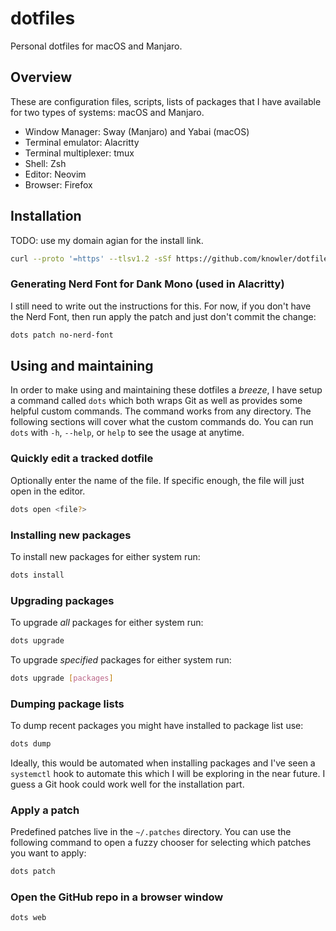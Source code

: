 # dotfiles

Personal dotfiles for macOS and Manjaro.

## Overview

These are configuration files, scripts, lists of packages that I have available
for two types of systems: macOS and Manjaro.

- Window Manager: Sway (Manjaro) and Yabai (macOS)
- Terminal emulator: Alacritty
- Terminal multiplexer: tmux
- Shell: Zsh
- Editor: Neovim
- Browser: Firefox

## Installation

TODO: use my domain agian for the install link.

```bash
curl --proto '=https' --tlsv1.2 -sSf https://github.com/knowler/dotfiles/blob/7a8a60ffea95e729743c4df9e9f8b39b1cb3e27a/.local/bin/install-dotfiles | bash
```

### Generating Nerd Font for Dank Mono (used in Alacritty)

I still need to write out the instructions for this. For now, if you don't have
the Nerd Font, then run apply the patch and just don't commit the change:

```bash
dots patch no-nerd-font
```

## Using and maintaining

In order to make using and maintaining these dotfiles a _breeze_, I have setup a
command called `dots` which both wraps Git as well as provides some helpful
custom commands. The command works from any directory. The following sections
will cover what the custom commands do. You can run `dots` with `-h`, `--help`,
or `help` to see the usage at anytime.

### Quickly edit a tracked dotfile

Optionally enter the name of the file. If specific enough, the file will just
open in the editor.

```bash
dots open <file?>
```

### Installing new packages

To install new packages for either system run:

```bash
dots install
```

### Upgrading packages

To upgrade _all_ packages for either system run:

```bash
dots upgrade
```

To upgrade _specified_ packages for either system run:

```bash
dots upgrade [packages]
```

### Dumping package lists

To dump recent packages you might have installed to package list use:

```bash
dots dump
```

Ideally, this would be automated when installing packages and I've seen a
`systemctl` hook to automate this which I will be exploring in the near future.
I guess a Git hook could work well for the installation part.

### Apply a patch

Predefined patches live in the `~/.patches` directory. You can use the
following command to open a fuzzy chooser for selecting which patches you want
to apply:

```bash
dots patch
```

### Open the GitHub repo in a browser window

```bash
dots web
```

